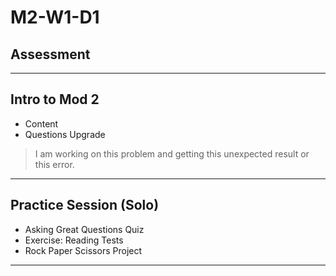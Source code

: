 # M2-W1-D1

## Assessment

---

## Intro to Mod 2

- Content
- Questions Upgrade

> I am working on this problem and getting this unexpected result or this error.

---

## Practice Session (Solo)

- Asking Great Questions Quiz
- Exercise: Reading Tests
- Rock Paper Scissors Project

---
